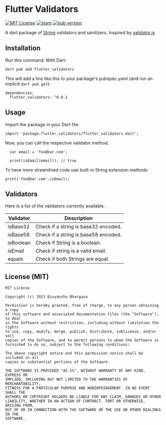 # Flutter Validators
<p align="left">
<a href="https://img.shields.io/badge/License-MIT-green"><img src="https://img.shields.io/badge/License-MIT-green" alt="MIT License"></a>
<a href="https://github.com/divyanshub024/flutter_validators/stargazers"><img src="https://img.shields.io/github/stars/divyanshub024/flutter_validators?style=flat&logo=github&colorB=green&label=stars" alt="stars"></a>
<a href="https://pub.dev/packages/flutter_validators/versions/0.0.1"><img src="https://img.shields.io/badge/pub-2.2.0-orange" alt="pub version"></a>
</p>

A dart package of [String](https://api.dart.dev/stable/2.14.0/dart-core/String-class.html) validators and sanitizers.
Inspired by [validator.js](https://github.com/validatorjs/validator.js)

## Installation

Run this command:
With Dart:

```
dart pub add flutter_validators
```

This will add a line like this to your package's pubspec.yaml (and run an implicit `dart pub get`):

```
dependencies:
  flutter_validators: ^0.0.1
```

## Usage

Import the package in your Dart file:
```
import 'package:flutter_validators/flutter_validators.dart';
```

Now, you can call the respective validator method.

```
  var email = 'foo@bar.com';

  print(isEmail(email)); // true
```

To have more streamlined code use built-in String extension methods

```
print('foo@bar.com'.isEmail);
```

## Validators

Here is a list of the validators currently available.

| Validator     | Description |
| -----------   | ----------- |
| isBase32      | Check if a string is base32 encoded.       |
| isBase58      | Check if a string is base58 encoded.        |
| isBoolean     | Check if String is a boolean.        |
| isEmail        | Check if string is a valid email.        |
| equals        | Check if both Strings are equal.        |

## License (MIT)

```
MIT License

Copyright (c) 2021 Divyanshu Bhargava

Permission is hereby granted, free of charge, to any person obtaining a copy
of this software and associated documentation files (the "Software"), to deal
in the Software without restriction, including without limitation the rights
to use, copy, modify, merge, publish, distribute, sublicense, and/or sell
copies of the Software, and to permit persons to whom the Software is
furnished to do so, subject to the following conditions:

The above copyright notice and this permission notice shall be included in all
copies or substantial portions of the Software.

THE SOFTWARE IS PROVIDED "AS IS", WITHOUT WARRANTY OF ANY KIND, EXPRESS OR
IMPLIED, INCLUDING BUT NOT LIMITED TO THE WARRANTIES OF MERCHANTABILITY,
FITNESS FOR A PARTICULAR PURPOSE AND NONINFRINGEMENT. IN NO EVENT SHALL THE
AUTHORS OR COPYRIGHT HOLDERS BE LIABLE FOR ANY CLAIM, DAMAGES OR OTHER
LIABILITY, WHETHER IN AN ACTION OF CONTRACT, TORT OR OTHERWISE, ARISING FROM,
OUT OF OR IN CONNECTION WITH THE SOFTWARE OR THE USE OR OTHER DEALINGS IN THE
SOFTWARE.

```
